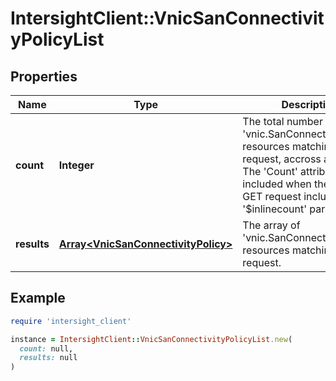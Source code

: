 # IntersightClient::VnicSanConnectivityPolicyList

## Properties

| Name | Type | Description | Notes |
| ---- | ---- | ----------- | ----- |
| **count** | **Integer** | The total number of &#39;vnic.SanConnectivityPolicy&#39; resources matching the request, accross all pages. The &#39;Count&#39; attribute is included when the HTTP GET request includes the &#39;$inlinecount&#39; parameter. | [optional] |
| **results** | [**Array&lt;VnicSanConnectivityPolicy&gt;**](VnicSanConnectivityPolicy.md) | The array of &#39;vnic.SanConnectivityPolicy&#39; resources matching the request. | [optional] |

## Example

```ruby
require 'intersight_client'

instance = IntersightClient::VnicSanConnectivityPolicyList.new(
  count: null,
  results: null
)
```

